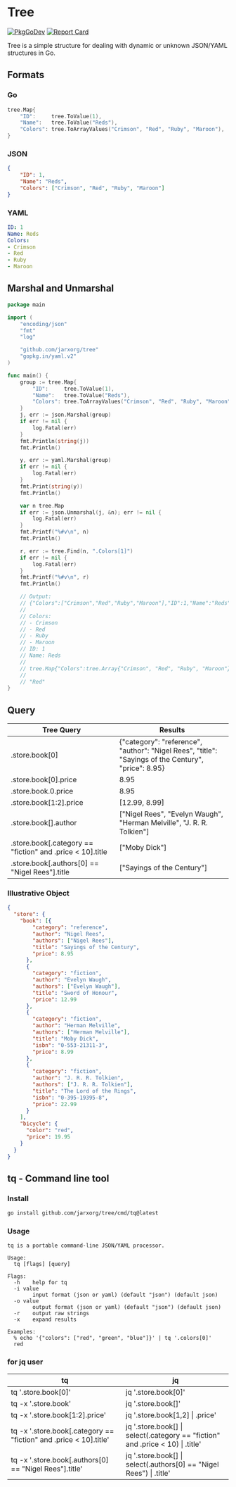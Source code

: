 # Tree

[![PkgGoDev](https://pkg.go.dev/badge/github.com/jarxorg/tree)](https://pkg.go.dev/github.com/jarxorg/tree)
[![Report Card](https://goreportcard.com/badge/github.com/jarxorg/tree)](https://goreportcard.com/report/github.com/jarxorg/tree)

Tree is a simple structure for dealing with dynamic or unknown JSON/YAML structures in Go.

## Formats

### Go

```go
tree.Map{
	"ID":     tree.ToValue(1),
	"Name":   tree.ToValue("Reds"),
	"Colors": tree.ToArrayValues("Crimson", "Red", "Ruby", "Maroon"),
}
```

### JSON

```json
{
	"ID": 1,
	"Name": "Reds",
	"Colors": ["Crimson", "Red", "Ruby", "Maroon"]
}
```

### YAML

```yaml
ID: 1
Name: Reds
Colors:
- Crimson
- Red
- Ruby
- Maroon
```

## Marshal and Unmarshal

```go
package main

import (
	"encoding/json"
	"fmt"
	"log"

	"github.com/jarxorg/tree"
	"gopkg.in/yaml.v2"
)

func main() {
	group := tree.Map{
		"ID":     tree.ToValue(1),
		"Name":   tree.ToValue("Reds"),
		"Colors": tree.ToArrayValues("Crimson", "Red", "Ruby", "Maroon"),
	}
	j, err := json.Marshal(group)
	if err != nil {
		log.Fatal(err)
	}
	fmt.Println(string(j))
	fmt.Println()

	y, err := yaml.Marshal(group)
	if err != nil {
		log.Fatal(err)
	}
	fmt.Print(string(y))
	fmt.Println()

	var n tree.Map
	if err := json.Unmarshal(j, &n); err != nil {
		log.Fatal(err)
	}
	fmt.Printf("%#v\n", n)
	fmt.Println()

	r, err := tree.Find(n, ".Colors[1]")
	if err != nil {
		log.Fatal(err)
	}
	fmt.Printf("%#v\n", r)
	fmt.Println()

	// Output:
	// {"Colors":["Crimson","Red","Ruby","Maroon"],"ID":1,"Name":"Reds"}
	//
	// Colors:
	// - Crimson
	// - Red
	// - Ruby
	// - Maroon
	// ID: 1
	// Name: Reds
	//
	// tree.Map{"Colors":tree.Array{"Crimson", "Red", "Ruby", "Maroon"}, "ID":1, "Name":"Reds"}
	//
	// "Red"
}
```

## Query

| Tree Query | Results |
| - | - |
| .store.book[0] | {"category": "reference", "author": "Nigel Rees", "title": "Sayings of the Century", "price": 8.95} |
| .store.book[0].price | 8.95 |
| .store.book.0.price | 8.95 |
| .store.book[1:2].price | [12.99, 8.99] |
| .store.book[].author | ["Nigel Rees", "Evelyn Waugh", "Herman Melville", "J. R. R. Tolkien"] |
| .store.book[.category == "fiction" and .price < 10].title | ["Moby Dick"] |
| .store.book[.authors[0] == "Nigel Rees"].title | ["Sayings of the Century"] |

### Illustrative Object

```json
{
  "store": {
    "book": [{
        "category": "reference",
        "author": "Nigel Rees",
        "authors": ["Nigel Rees"],
        "title": "Sayings of the Century",
        "price": 8.95
      },
      {
        "category": "fiction",
        "author": "Evelyn Waugh",
        "authors": ["Evelyn Waugh"],
        "title": "Sword of Honour",
        "price": 12.99
      },
      {
        "category": "fiction",
        "author": "Herman Melville",
        "authors": ["Herman Melville"],
        "title": "Moby Dick",
        "isbn": "0-553-21311-3",
        "price": 8.99
      },
      {
        "category": "fiction",
        "author": "J. R. R. Tolkien",
        "authors": ["J. R. R. Tolkien"],
        "title": "The Lord of the Rings",
        "isbn": "0-395-19395-8",
        "price": 22.99
      }
    ],
    "bicycle": {
      "color": "red",
      "price": 19.95
    }
  }
}
```

## tq - Command line tool

### Install

```sh
go install github.com/jarxorg/tree/cmd/tq@latest
```

### Usage

```
tq is a portable command-line JSON/YAML processor.

Usage:
  tq [flags] [query]

Flags:
  -h	help for tq
  -i value
    	input format (json or yaml) (default "json") (default json)
  -o value
    	output format (json or yaml) (default "json") (default json)
  -r	output raw strings
  -x	expand results

Examples:
  % echo '{"colors": ["red", "green", "blue"]}' | tq '.colors[0]'
  red
```

### for jq user

| tq | jq |
| - | - |
| tq '.store.book[0]' | jq '.store.book[0]' |
| tq -x '.store.book' | jq '.store.book[]' |
| tq -x '.store.book[1:2].price' | jq '.store.book[1,2] \| .price' |
| tq -x '.store.book[.category == "fiction" and .price < 10].title' | jq '.store.book[] \| select(.category == "fiction" and .price < 10) \| .title' |
| tq -x '.store.book[.authors[0] == "Nigel Rees"].title' | jq '.store.book[] \| select(.authors[0] == "Nigel Rees") \| .title' |
